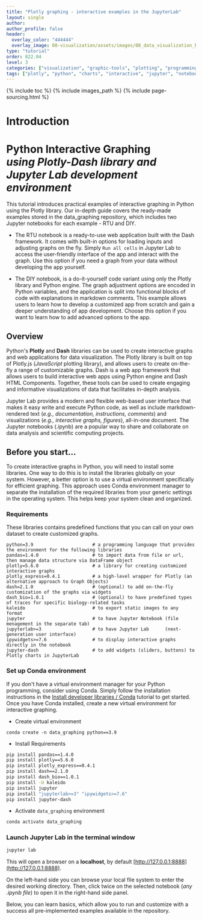 ```yaml
---
title: "Plotly graphing - interactive examples in the JupyterLab"
layout: single
author:
author_profile: false
header:
  overlay_color: "444444"
  overlay_image: 08-visualization/assets/images/08_data_visualization_banner.png
type: "tutorial"
order: 822.04
level: 3
categories: ["visualization", "graphic-tools", "plotting", "programming", "library-package-module", "installation", "virtual-env"]
tags: ["plotly", "python", "charts", "interactive", "jupyter", "notebook", "IDE"]
---
```


{% include toc %}
{% include images_path %}
{% include page-sourcing.html %}


# Introduction

# Python Interactive Graphing <br>*using Plotly-Dash library and Jupyter Lab development environment*

This tutorial introduces practical examples of interactive graphing in Python using the Plotly library. Our in-depth guide covers the ready-made examples stored in the data_graphing repository, which includes two Jupyter notebooks for each example - RTU and DIY.
* The RTU notebook is a ready-to-use web application built with the Dash framework. It comes with built-in options for loading inputs and adjusting graphs on the fly. Simply `Run all cells` in Jupyter Lab to access the user-friendly interface of the app and interact with the graph. Use this option if you need a graph from your data without developing the app yourself.

* The DIY notebook, is a do-it-yourself code variant using only the Plotly library and Python engine. The graph adjustment options are encoded in Python variables, and the application is split into functional blocks of code with explanations in markdown comments. This example allows users to learn how to develop a customized app from scratch and gain a deeper understanding of app development. Choose this option if you want to learn how to add advanced options to the app.

## Overview
Python's **Plotly** and **Dash** libraries can be used to create interactive graphs and web applications for data visualization. The Plotly library is built on top of Plotly.js (*JavaScript* plotting library), and allows users to create on-the-fly a range of customizable graphs. Dash is a web app framework that allows users to build interactive web apps using Python engine and Dash HTML Components. Together, these tools can be used to create engaging and informative visualizations of data that facilitates in-depth analysis.

Jupyter Lab provides a modern and flexible web-based user interface that makes it easy write and execute Python code, as well as include markdown-rendered text (*e.g., documentation, instructions, comments*) and visualizations (*e.g., interactive graphs, figures*), all-in-one document. The Jupyter notebooks (.ipynb) are a popular way to share and collaborate on data analysis and scientific computing projects.

## Before you start...

To create interactive graphs in Python, you will need to install some libraries. One way to do this is to install the libraries globally on your system. However, a better option is to use a virtual environment specifically for efficient graphing. This approach uses Conda environment manager to separate the installation of the required libraries from your generic settings in the operating system. This helps keep your system clean and organized.

### Requirements
These libraries contains predefined functions that you can call on your own dataset to create customized graphs.
```
python=3.9                      # a programming language that provides the environment for the following libraries
pandas=1.4.0                    # to import data from file or url, then manage data structure via DataFrame object
plotly=5.6.0                    # a library for creating customized interactive graphs
plotly_express=0.4.1            # a high-level wrapper for Plotly (an alternative approach to Graph Objects)
dash=2.1.0                      # (optional) to add on-the-fly customization of the graphs via widgets
dash_bio=1.0.1                  # (optional) to have predefined types of traces for specific biology-related tasks
kaleido                         # to export static images to any format
jupyter                         # to have Jupyter Notebook (file menagement in the separate tab)
jupyterlab>=3                   # to have Jupyter Lab      (next-generation user interface)
ipywidgets>=7.6                 # to display interactive graphs directly in the notebook
jupyter-dash                    # to add widgets (sliders, buttons) to Plotly charts in JupyterLab
```


### Set up Conda environment

If you don't have a virtual environment manager for your Python programming, consider using Conda. Simply follow the installation instructions in the <a class="t-links" href="231" section="#-install-conda">Install developer libraries / Conda</a> tutorial to get started. Once you have Conda installed, create a new virtual environment for interactive graphing.

* Create virtual environment
```
conda create -n data_graphing python==3.9
```

* Install Requirements
```bash
pip install pandas==1.4.0
pip install plotly==5.6.0
pip install plotly_express==0.4.1
pip install dash==2.1.0
pip install dash_bio==1.0.1
pip install -U kaleido
pip install jupyter
pip install "jupyterlab>=3" "ipywidgets>=7.6"
pip install jupyter-dash
```

* Activate `data_graphing` environment
```bash
conda activate data_graphing
```


### Launch Jupyter Lab in the terminal window

```bash
jupyter lab
```

This will open a browser on a **localhost**, by default [http://127.0.0.1:8888](http://127.0.0.1:8888).

<!-- ![Jupyter_files_menager]({{ images_path }}/jupyter_lab.png) -->

On the left-hand side you can browse your local file system to enter the desired working directory. Then, click twice on the selected notebook (*any .ipynb file*) to open it in the right-hand side panel.

Below, you can learn basics, which allow you to run and customize with a success all pre-implemented examples available in the repository.
